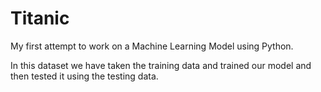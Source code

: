 # Titanic
My first attempt to work on a Machine Learning Model using Python.

In this dataset we have taken the training data and trained our model and then tested it using the testing data.
